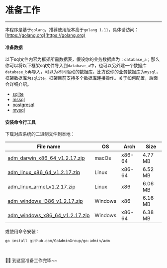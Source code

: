 # 准备工作
---

本程序是基于```golang```，推荐使用版本高于```golang 1.11```，具体请访问：[https://golang.org](https://golang.org)

#### 准备数据

以下sql文件内容为框架所需数据表，假设你的业务数据库为：```database_a```；那么你可以将以下框架sql文件导入到```database_a```中，也可以另外建一个数据库```database_b```再导入，可以为不同驱动的数据库，比方说你的业务数据库为```mysql```，框架数据库为```sqlite```。框架目前支持多个数据库连接操作。关于如何配置，后面会详细介绍。

- [sqlite](https://gitee.com/go-admin/go-admin/raw/master/data/admin.db)
- [mssql](https://gitee.com/go-admin/go-admin/raw/master/data/admin.mssql)
- [postgresql](https://gitee.com/go-admin/go-admin/raw/master/data/admin.pgsql)
- [mysql](https://gitee.com/go-admin/go-admin/raw/master/data/admin.sql)

#### 安装命令行工具

下载对应系统的二进制文件到本地：

|  File name   | OS  | Arch  | Size  |
|  ----  | ----  | ----  |----  |
| [adm_darwin_x86_64_v1.2.17.zip](http://file.go-admin.cn/go_admin/cli/v1_2_17/adm_darwin_x86_64_v1.2.17.zip)  | macOs | x86-64 | 4.77 MB
| [adm_linux_x86_64_v1.2.17.zip](http://file.go-admin.cn/go_admin/cli/v1_2_17/adm_linux_x86_64_v1.2.17.zip)  | Linux | x86-64   | 6.52 MB
| [adm_linux_armel_v1.2.17.zip](http://file.go-admin.cn/go_admin/cli/v1_2_17/adm_linux_armel_v1.2.17.zip)  | Linux | x86   | 6.06 MB
| [adm_windows_i386_v1.2.17.zip](http://file.go-admin.cn/go_admin/cli/v1_2_17/adm_windows_i386_v1.2.17.zip)  | Windows | x86  |6.16 MB
| [adm_windows_x86_64_v1.2.17.zip](http://file.go-admin.cn/go_admin/cli/v1_2_17/adm_windows_x86_64_v1.2.17.zip)  | Windows | x86-64   |6.38 MB



或使用命令安装：

```
go install github.com/GoAdminGroup/go-admin/adm
```

<br>

🍺🍺 到这里准备工作完毕~~